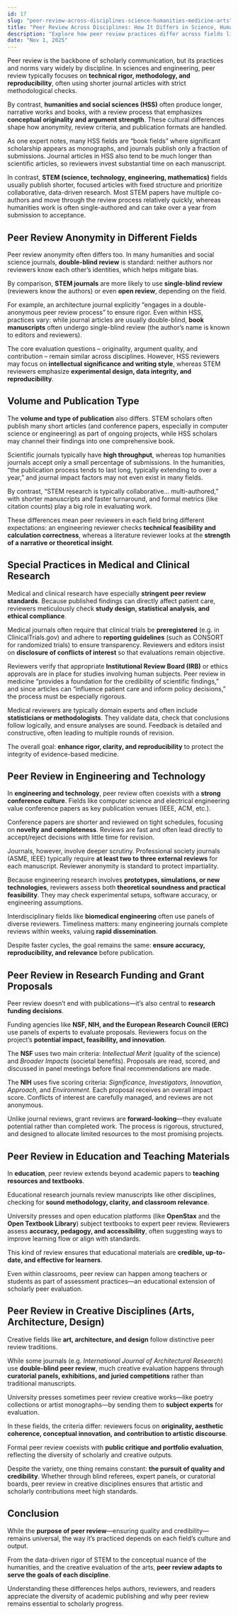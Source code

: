 ```yaml
---
id: 17
slug: "peer-review-across-disciplines-science-humanities-medicine-arts"
title: "Peer Review Across Disciplines: How It Differs in Science, Humanities, Medicine, and Beyond"
description: "Explore how peer review practices differ across fields like science, engineering, humanities, medicine, and arts. Learn how each discipline adapts the review process to its goals — from technical rigor in STEM to conceptual depth in the humanities and creative evaluation in the arts."
date: "Nov 1, 2025"
---
```



Peer review is the backbone of scholarly communication, but its practices and norms vary widely by discipline. In sciences and engineering, peer review typically focuses on **technical rigor, methodology, and reproducibility**, often using shorter journal articles with strict methodological checks.  

By contrast, **humanities and social sciences (HSS)** often produce longer, narrative works and books, with a review process that emphasizes **conceptual originality and argument strength**. These cultural differences shape how anonymity, review criteria, and publication formats are handled.  

As one expert notes, many HSS fields are “book fields” where significant scholarship appears as monographs, and journals publish only a fraction of submissions. Journal articles in HSS also tend to be much longer than scientific articles, so reviewers invest substantial time on each manuscript.  

In contrast, **STEM (science, technology, engineering, mathematics)** fields usually publish shorter, focused articles with fixed structure and prioritize collaborative, data-driven research. Most STEM papers have multiple co-authors and move through the review process relatively quickly, whereas humanities work is often single-authored and can take over a year from submission to acceptance.



## Peer Review Anonymity in Different Fields

Peer review anonymity often differs too. In many humanities and social science journals, **double-blind review** is standard: neither authors nor reviewers know each other’s identities, which helps mitigate bias.  

By comparison, **STEM journals** are more likely to use **single-blind review** (reviewers know the authors) or even **open review**, depending on the field.  

For example, an architecture journal explicitly “engages in a double-anonymous peer review process” to ensure rigor. Even within HSS, practices vary: while journal articles are usually double-blind, **book manuscripts** often undergo single-blind review (the author’s name is known to editors and reviewers).  

The core evaluation questions – originality, argument quality, and contribution – remain similar across disciplines. However, HSS reviewers may focus on **intellectual significance and writing style**, whereas STEM reviewers emphasize **experimental design, data integrity, and reproducibility**.



## Volume and Publication Type

The **volume and type of publication** also differs. STEM scholars often publish many short articles (and conference papers, especially in computer science or engineering) as part of ongoing projects, while HSS scholars may channel their findings into one comprehensive book.  

Scientific journals typically have **high throughput**, whereas top humanities journals accept only a small percentage of submissions. In the humanities, “the publication process tends to last long, typically extending to over a year,” and journal impact factors may not even exist in many fields.  

By contrast, “STEM research is typically collaborative… multi-authored,” with shorter manuscripts and faster turnaround, and formal metrics (like citation counts) play a big role in evaluating work.  

These differences mean peer reviewers in each field bring different expectations: an engineering reviewer checks **technical feasibility and calculation correctness**, whereas a literature reviewer looks at the **strength of a narrative or theoretical insight**.



## Special Practices in Medical and Clinical Research

Medical and clinical research have especially **stringent peer review standards**. Because published findings can directly affect patient care, reviewers meticulously check **study design, statistical analysis, and ethical compliance**.  

Medical journals often require that clinical trials be **preregistered** (e.g. in ClinicalTrials.gov) and adhere to **reporting guidelines** (such as CONSORT for randomized trials) to ensure transparency. Reviewers and editors insist on **disclosure of conflicts of interest** so that evaluations remain objective.  

Reviewers verify that appropriate **Institutional Review Board (IRB)** or ethics approvals are in place for studies involving human subjects. Peer review in medicine “provides a foundation for the credibility of scientific findings,” and since articles can “influence patient care and inform policy decisions,” the process must be especially rigorous.  

Medical reviewers are typically domain experts and often include **statisticians or methodologists**. They validate data, check that conclusions follow logically, and ensure analyses are sound. Feedback is detailed and constructive, often leading to multiple rounds of revision.  

The overall goal: **enhance rigor, clarity, and reproducibility** to protect the integrity of evidence-based medicine.



## Peer Review in Engineering and Technology

In **engineering and technology**, peer review often coexists with a **strong conference culture**. Fields like computer science and electrical engineering value conference papers as key publication venues (IEEE, ACM, etc.).  

Conference papers are shorter and reviewed on tight schedules, focusing on **novelty and completeness**. Reviews are fast and often lead directly to accept/reject decisions with little time for revision.  

Journals, however, involve deeper scrutiny. Professional society journals (ASME, IEEE) typically require **at least two to three external reviews** for each manuscript. Reviewer anonymity is standard to protect impartiality.  

Because engineering research involves **prototypes, simulations, or new technologies**, reviewers assess both **theoretical soundness and practical feasibility**. They may check experimental setups, software accuracy, or engineering assumptions.  

Interdisciplinary fields like **biomedical engineering** often use panels of diverse reviewers. Timeliness matters: many engineering journals complete reviews within weeks, valuing **rapid dissemination**.  

Despite faster cycles, the goal remains the same: **ensure accuracy, reproducibility, and relevance** before publication.



## Peer Review in Research Funding and Grant Proposals

Peer review doesn’t end with publications—it’s also central to **research funding decisions**.  

Funding agencies like **NSF, NIH, and the European Research Council (ERC)** use panels of experts to evaluate proposals. Reviewers focus on the project’s **potential impact, feasibility, and innovation**.  

The **NSF** uses two main criteria: *Intellectual Merit* (quality of the science) and *Broader Impacts* (societal benefits). Proposals are read, scored, and discussed in panel meetings before final recommendations are made.  

The **NIH** uses five scoring criteria: *Significance, Investigators, Innovation, Approach,* and *Environment.* Each proposal receives an overall impact score. Conflicts of interest are carefully managed, and reviews are not anonymous.  

Unlike journal reviews, grant reviews are **forward-looking**—they evaluate potential rather than completed work. The process is rigorous, structured, and designed to allocate limited resources to the most promising projects.



## Peer Review in Education and Teaching Materials

In **education**, peer review extends beyond academic papers to **teaching resources and textbooks**.  

Educational research journals review manuscripts like other disciplines, checking for **sound methodology, clarity, and classroom relevance**.  

University presses and open education platforms (like **OpenStax** and the **Open Textbook Library**) subject textbooks to expert peer review. Reviewers assess **accuracy, pedagogy, and accessibility**, often suggesting ways to improve learning flow or align with standards.  

This kind of review ensures that educational materials are **credible, up-to-date, and effective for learners**.  

Even within classrooms, peer review can happen among teachers or students as part of assessment practices—an educational extension of scholarly peer evaluation.



## Peer Review in Creative Disciplines (Arts, Architecture, Design)

Creative fields like **art, architecture, and design** follow distinctive peer review traditions.  

While some journals (e.g. *International Journal of Architectural Research*) use **double-blind peer review**, much creative evaluation happens through **curatorial panels, exhibitions, and juried competitions** rather than traditional manuscripts.  

University presses sometimes peer review creative works—like poetry collections or artist monographs—by sending them to **subject experts** for evaluation.  

In these fields, the criteria differ: reviewers focus on **originality, aesthetic coherence, conceptual innovation, and contribution to artistic discourse**.  

Formal peer review coexists with **public critique and portfolio evaluation**, reflecting the diversity of scholarly and creative outputs.  

Despite the variety, one thing remains constant: **the pursuit of quality and credibility**. Whether through blind referees, expert panels, or curatorial boards, peer review in creative disciplines ensures that artistic and scholarly contributions meet high standards.



## Conclusion

While the **purpose of peer review**—ensuring quality and credibility—remains universal, the way it’s practiced depends on each field’s culture and output.  

From the data-driven rigor of STEM to the conceptual nuance of the humanities, and the creative evaluation of the arts, **peer review adapts to serve the goals of each discipline**.  

Understanding these differences helps authors, reviewers, and readers appreciate the diversity of academic publishing and why peer review remains essential to scholarly progress.